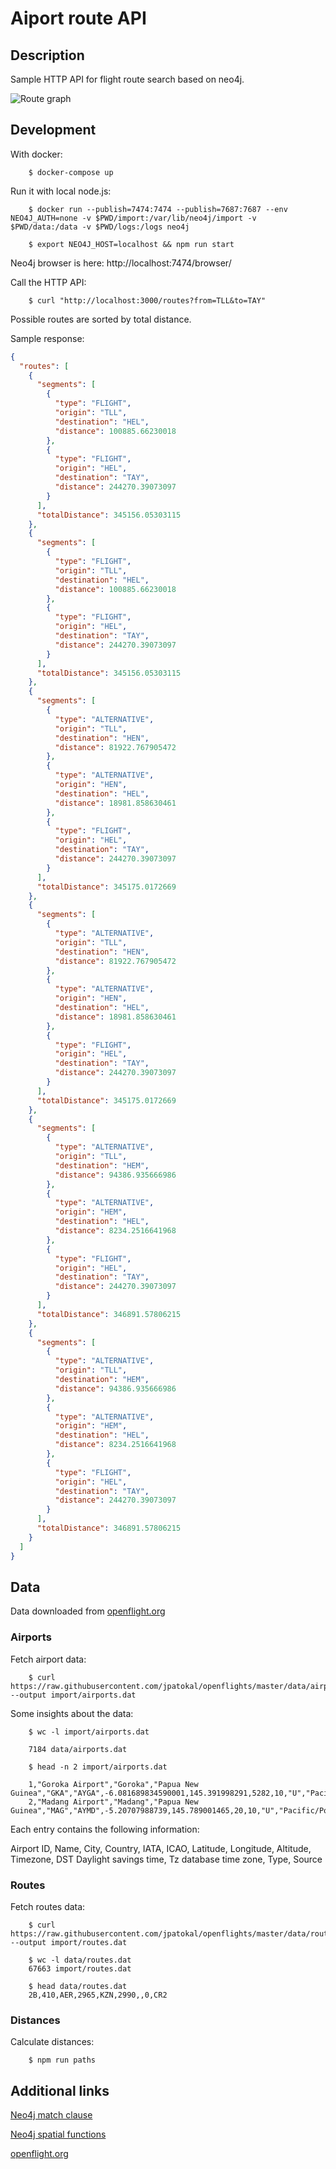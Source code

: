 # Aiport route API                                        #                   

## Description

Sample HTTP API for flight route search based on neo4j.

![Route graph](images/neo4j.png)

## Development

With docker:

		$ docker-compose up

Run it with local node.js:

		$ docker run --publish=7474:7474 --publish=7687:7687 --env NEO4J_AUTH=none -v $PWD/import:/var/lib/neo4j/import -v $PWD/data:/data -v $PWD/logs:/logs neo4j

		$ export NEO4J_HOST=localhost && npm run start

Neo4j browser is here: http://localhost:7474/browser/

Call the HTTP API:

		$ curl "http://localhost:3000/routes?from=TLL&to=TAY"		

Possible routes are sorted by total distance.

Sample response:

```json
{
  "routes": [
    {
      "segments": [
        {
          "type": "FLIGHT",
          "origin": "TLL",
          "destination": "HEL",
          "distance": 100885.66230018
        },
        {
          "type": "FLIGHT",
          "origin": "HEL",
          "destination": "TAY",
          "distance": 244270.39073097
        }
      ],
      "totalDistance": 345156.05303115
    },
    {
      "segments": [
        {
          "type": "FLIGHT",
          "origin": "TLL",
          "destination": "HEL",
          "distance": 100885.66230018
        },
        {
          "type": "FLIGHT",
          "origin": "HEL",
          "destination": "TAY",
          "distance": 244270.39073097
        }
      ],
      "totalDistance": 345156.05303115
    },
    {
      "segments": [
        {
          "type": "ALTERNATIVE",
          "origin": "TLL",
          "destination": "HEN",
          "distance": 81922.767905472
        },
        {
          "type": "ALTERNATIVE",
          "origin": "HEN",
          "destination": "HEL",
          "distance": 18981.858630461
        },
        {
          "type": "FLIGHT",
          "origin": "HEL",
          "destination": "TAY",
          "distance": 244270.39073097
        }
      ],
      "totalDistance": 345175.0172669
    },
    {
      "segments": [
        {
          "type": "ALTERNATIVE",
          "origin": "TLL",
          "destination": "HEN",
          "distance": 81922.767905472
        },
        {
          "type": "ALTERNATIVE",
          "origin": "HEN",
          "destination": "HEL",
          "distance": 18981.858630461
        },
        {
          "type": "FLIGHT",
          "origin": "HEL",
          "destination": "TAY",
          "distance": 244270.39073097
        }
      ],
      "totalDistance": 345175.0172669
    },
    {
      "segments": [
        {
          "type": "ALTERNATIVE",
          "origin": "TLL",
          "destination": "HEM",
          "distance": 94386.935666986
        },
        {
          "type": "ALTERNATIVE",
          "origin": "HEM",
          "destination": "HEL",
          "distance": 8234.2516641968
        },
        {
          "type": "FLIGHT",
          "origin": "HEL",
          "destination": "TAY",
          "distance": 244270.39073097
        }
      ],
      "totalDistance": 346891.57806215
    },
    {
      "segments": [
        {
          "type": "ALTERNATIVE",
          "origin": "TLL",
          "destination": "HEM",
          "distance": 94386.935666986
        },
        {
          "type": "ALTERNATIVE",
          "origin": "HEM",
          "destination": "HEL",
          "distance": 8234.2516641968
        },
        {
          "type": "FLIGHT",
          "origin": "HEL",
          "destination": "TAY",
          "distance": 244270.39073097
        }
      ],
      "totalDistance": 346891.57806215
    }
  ]
}
```

## Data

Data downloaded from [openflight.org](https://openflights.org/data.html)

### Airports

Fetch airport data:

		$ curl https://raw.githubusercontent.com/jpatokal/openflights/master/data/airports.dat --output import/airports.dat

Some insights about the data:

		$ wc -l import/airports.dat 

		7184 data/airports.dat

		$ head -n 2 import/airports.dat

		1,"Goroka Airport","Goroka","Papua New Guinea","GKA","AYGA",-6.081689834590001,145.391998291,5282,10,"U","Pacific/Port_Moresby","airport","OurAirports"
		2,"Madang Airport","Madang","Papua New Guinea","MAG","AYMD",-5.20707988739,145.789001465,20,10,"U","Pacific/Port_Moresby","airport","OurAirports"

Each entry contains the following information:

Airport ID, Name, City, Country, IATA, ICAO, Latitude, Longitude, Altitude, Timezone, DST Daylight savings time, Tz database time zone, Type, Source

### Routes

Fetch routes data:

		$ curl https://raw.githubusercontent.com/jpatokal/openflights/master/data/routes.dat --output import/routes.dat

		$ wc -l data/routes.dat 
   		67663 import/routes.dat

		$ head data/routes.dat 
		2B,410,AER,2965,KZN,2990,,0,CR2

### Distances

Calculate distances:

		$ npm run paths


## Additional links

[Neo4j match clause](https://neo4j.com/docs/developer-manual/current/cypher/clauses/match/)

[Neo4j spatial functions](https://neo4j.com/docs/developer-manual/current/cypher/functions/spatial/)

[openflight.org](https://openflights.org/data.html)



                                                                                                                                         

